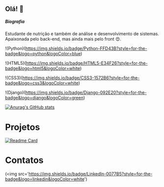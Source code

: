 ## Olá! 👋

##### Biografia

Estudante de nutrição e também de análise e desenvolvimento de sistemas. Apaixonada pelo back-end, mas ainda mais pelo front 😍.

!(Python)(https://img.shields.io/badge/Python-FFD43B?style=for-the-badge&logo=python&logoColor=blue)

!(HTML5)(https://img.shields.io/badge/HTML5-E34F26?style=for-the-badge&logo=html5&logoColor=white)

!(CSS3)(https://img.shields.io/badge/CSS3-1572B6?style=for-the-badge&logo=css3&logoColor=white)

!(Django)(https://img.shields.io/badge/Django-092E20?style=for-the-badge&logo=django&logoColor=green)


[![Anurag's GitHub stats](https://github-readme-stats.vercel.app/api?username=BrunnaQueiroz&theme=radical)](https://github.com/anuraghazra/github-readme-stats)


# Projetos

[![Readme Card](https://github-readme-stats.vercel.app/api/pin/?username=BrunnaQueiroz&repo=devweekgit.github-io)](https://github.com/anuraghazra/github-readme-stats)

# Contatos

(<img src='https://img.shields.io/badge/LinkedIn-0077B5?style=for-the-badge&logo=linkedin&logoColor=white')
